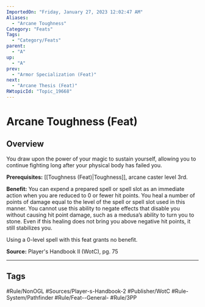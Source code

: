 ```yaml
---
ImportedOn: "Friday, January 27, 2023 12:02:47 AM"
Aliases:
  - "Arcane Toughness"
Category: "Feats"
Tags:
  - "Category/Feats"
parent:
  - "A"
up:
  - "A"
prev:
  - "Armor Specialization (Feat)"
next:
  - "Arcane Thesis (Feat)"
RWtopicId: "Topic_19668"
---
```

# Arcane Toughness (Feat)
## Overview
You draw upon the power of your magic to sustain yourself, allowing you to continue fighting long after your physical body has failed you.

**Prerequisites:** [[Toughness (Feat)|Toughness]], arcane caster level 3rd.

**Benefit:** You can expend a prepared spell or spell slot as an immediate action when you are reduced to 0 or fewer hit points. You heal a number of points of damage equal to the level of the spell or spell slot used in this manner. You cannot use this ability to negate effects that disable you without causing hit point damage, such as a medusa’s ability to turn you to stone. Even if this healing does not bring you above negative hit points, it still stabilizes you.

Using a 0-level spell with this feat grants no benefit.

**Source:** Player's Handbook II (WotC), pg. 75


---
## Tags
#Rule/NonOGL #Sources/Player-s-Handbook-2 #Publisher/WotC #Rule-System/Pathfinder #Rule/Feat--General- #Rule/3PP

